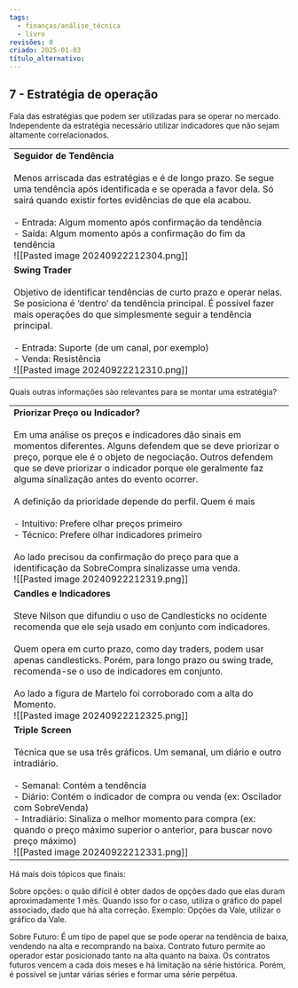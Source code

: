 ```yaml
---
tags:
  - finanças/análise_técnica
  - livro
revisões: 0
criado: 2025-01-03
título_alternativo:
---
```

## 7 - Estratégia de operação
Fala das estratégias que podem ser utilizadas para se operar no mercado. Independente da estratégia necessário utilizar indicadores que não sejam altamente correlacionados.

|                                                                                                                                                                                                                                                                                                                                                                                              |
| -------------------------------------------------------------------------------------------------------------------------------------------------------------------------------------------------------------------------------------------------------------------------------------------------------------------------------------------------------------------------------------------- |
| **Seguidor de Tendência**<br><br>Menos arriscada das estratégias e é de longo prazo. Se segue uma tendência após identificada e se operada a favor dela. Só sairá quando existir fortes evidências de que ela acabou.<br><br>- Entrada: Algum momento após confirmação da tendência<br>- Saída: Algum momento após a confirmação do fim da tendência<br>![[Pasted image 20240922212304.png]] |
| **Swing Trader**<br><br>Objetivo de identificar tendências de curto prazo e operar nelas. Se posiciona é ‘dentro’ da tendência principal. É possível fazer mais operações do que simplesmente seguir a tendência principal.<br><br>- Entrada: Suporte (de um canal, por exemplo)<br>- Venda: Resistência<br>![[Pasted image 20240922212310.png]]                                             |

Quais outras informações sào relevantes para se montar uma estratégia?

|                                                                                                                                                                                                                                                                                                                                                                                                                                                                                                                                                                                                                                                          |
| -------------------------------------------------------------------------------------------------------------------------------------------------------------------------------------------------------------------------------------------------------------------------------------------------------------------------------------------------------------------------------------------------------------------------------------------------------------------------------------------------------------------------------------------------------------------------------------------------------------------------------------------------------- |
| **Priorizar Preço ou Indicador?**<br><br>Em uma análise os preços e indicadores dão sinais em momentos diferentes. Alguns defendem que se deve priorizar o preço, porque ele é o objeto de negociação. Outros defendem que se deve priorizar o indicador porque ele geralmente faz alguma sinalização antes do evento ocorrer.<br><br>A definição da prioridade depende do perfil. Quem é mais<br><br>- Intuitivo: Prefere olhar preços primeiro<br>- Técnico: Prefere olhar indicadores primeiro<br><br>Ao lado precisou da confirmação do preço para que a identificação da SobreCompra sinalizasse uma venda.<br>![[Pasted image 20240922212319.png]] |
| **Candles e Indicadores**<br><br>Steve Nilson que difundiu o uso de Candlesticks no ocidente recomenda que ele seja usado em conjunto com indicadores.<br><br>Quem opera em curto prazo, como day traders, podem usar apenas candlesticks. Porém, para longo prazo ou swing trade, recomenda-se o uso de indicadores em conjunto.<br><br>Ao lado a figura de Martelo foi corroborado com a alta do Momento.<br>![[Pasted image 20240922212325.png]]                                                                                                                                                                                                      |
| **Triple Screen**<br><br>Técnica que se usa três gráficos. Um semanal, um diário e outro intradiário.<br><br>- Semanal: Contém a tendência<br>- Diário: Contém o indicador de compra ou venda (ex: Oscilador com SobreVenda)<br>- Intradiário: Sinaliza o melhor momento para compra (ex: quando o preço máximo superior o anterior, para buscar novo preço máximo)<br>![[Pasted image 20240922212331.png]]                                                                                                                                                                                                                                              |
Há mais dois tópicos que finais:

Sobre opções: o quão difícil é obter dados de opções dado que elas duram aproximadamente 1 mês. Quando isso for o caso, utiliza o gráfico do papel associado, dado que há alta correção. Exemplo: Opções da Vale, utilizar o gráfico da Vale.

Sobre Futuro: É um tipo de papel que se pode operar na tendência de baixa, vendendo na alta e recomprando na baixa. Contrato futuro permite ao operador estar posicionado tanto na alta quanto na baixa. Os contratos futuros vencem a cada dois meses e há limitação na série histórica. Porém, é possível se juntar várias séries e formar uma série perpétua.

